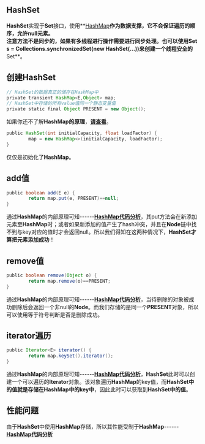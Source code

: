 ## HashSet
**HashSet**实现于**Set**接口，使用**[HashMap](https://github.com/weeklynote/weeklymd/blob/master/java/hashmap.md)**作为数据支撑，它不会保证遍历的顺序，**允许null元素**。  
**注意方法不是同步的，如果有多线程进行操作需要进行同步处理**。也可以使用Set s = Collections.synchronizedSet(new HashSet(...))来创建一个线程安全的**Set**。
## 创建HashSet
```gradle
// HashSet的数据真正的储存在HashMap中
private transient HashMap<E,Object> map;
// HashSet中存储的所有value值同一个静态变量值
private static final Object PRESENT = new Object();
```
如果你还不了解**HashMap的原理**，**[请查看](https://github.com/weeklynote/weeklymd/blob/master/java/hashmap.md)**。
```gradle
public HashSet(int initialCapacity, float loadFactor) {
        map = new HashMap<>(initialCapacity, loadFactor);
}
```
仅仅是初始化了**HashMap**。
## add值
```gradle
public boolean add(E e) {
        return map.put(e, PRESENT)==null;
}
```
通过**HashMap**的内部原理可知------**[HashMap代码分析](https://github.com/weeklynote/weeklymd/blob/master/java/hashmap.md)**，其put方法会在新添加元素至**HashMap**时；或者如果新添加的值产生了hash冲突，并且在**Node**链中找不到与key对应的值时才会返回null。所以我们得知在这两种情况下，**HashSet才算把元素添加成功**！
## remove值
```gradle
public boolean remove(Object o) {
        return map.remove(o)==PRESENT;
}
```
通过**HashMap**的内部原理可知------**[HashMap代码分析](https://github.com/weeklynote/weeklymd/blob/master/java/hashmap.md)**，当待删除的对象被成功删除后会返回一个非null的**Node**。而我们存储的是同一个**PRESENT**对象，所以可以使用等于符号判断是否是删除成功。
## iterator遍历
```gradle
public Iterator<E> iterator() {
        return map.keySet().iterator();
}
```
通过**HashMap**的内部原理可知------**[HashMap代码分析](https://github.com/weeklynote/weeklymd/blob/master/java/hashmap.md)**，**HashSet**此时可以创建一个可以遍历的**Iterator**对象。该对象遍历**HashMap**的key值，而**HashSet中的值就是存储在HashMap中的key中**，因此此时可以获取到**HashSet中的值**。
## 性能问题
由于**HashSet**中使用**HashMap**存储，所以其性能受制于**HashMap**------**[HashMap代码分析](https://github.com/weeklynote/weeklymd/blob/master/java/hashmap.md)**